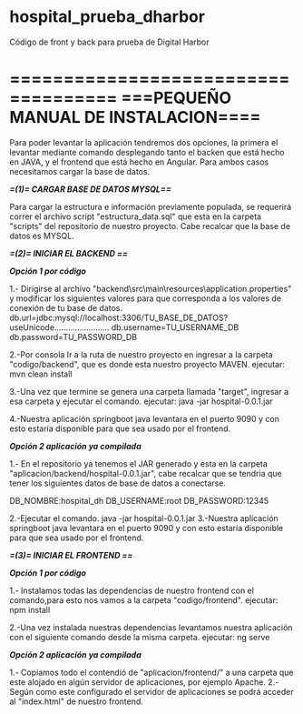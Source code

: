 # hospital_prueba_dharbor
Código de front y back para prueba de Digital Harbor

====================================
===PEQUEÑO MANUAL DE INSTALACION====
====================================
Para poder levantar la aplicación tendremos dos opciones, la primera el levantar mediante comando desplegando tanto el backen que está hecho en JAVA, y el frontend que está hecho en Angular.
Para ambos casos necesitamos cargar la base de datos.

***=(1)= CARGAR BASE DE DATOS MYSQL==***

Para cargar  la estructura e información previamente populada, se requerirá correr el archivo script "estructura_data.sql" que esta en la carpeta "scripts" del repositorio de nuestro proyecto.
Cabe recalcar que la base de datos es MYSQL.


***=(2)= INICIAR EL BACKEND ==***

***Opción 1 por código***

1.- Dirigirse al archivo "backend\src\main\resources\application.properties" y modificar los siguientes valores para que corresponda a los valores de conexión de tu base de datos.
db.url=jdbc:mysql://localhost:3306/TU_BASE_DE_DATOS?useUnicode........................
db.username=TU_USERNAME_DB
db.password=TU_PASSWORD_DB

2.-Por consola Ir a la ruta de nuestro proyecto en ingresar a la carpeta "codigo/backend", que es donde esta nuestro proyecto MAVEN.
ejecutar: 		mvn clean install

3.-Una vez que termine se genera una carpeta llamada "target", ingresar a esa carpeta y ejecutar el comando.
ejecutar: 		java -jar hospital-0.0.1.jar

4.-Nuestra aplicación springboot java levantara en el puerto 9090 y con esto estaría disponible para que sea usado por el frontend.


***Opción 2 aplicación ya compilada***

1.- En el repositorio ya tenemos el JAR generado y esta en la carpeta "aplicacion/backend/hospital-0.0.1.jar", cabe recalcar que se tendria que tener los siguientes datos de base de datos a conectarse.

DB_NOMBRE:hospital_dh
DB_USERNAME:root
DB_PASSWORD:12345

2.-Ejecutar el comando.
		java -jar hospital-0.0.1.jar
3.-Nuestra aplicación springboot java levantara en el puerto 9090 y con esto estaría disponible para que sea usado por el frontend.

***=(3)= INICIAR EL FRONTEND ==***

***Opción 1 por código***

1.- Instalamos todas las dependencias de nuestro frontend con el comando,para esto nos vamos a la carpeta "codigo/frontend".
ejecutar:	npm install

2.-Una vez instalada nuestras dependencias levantamos nuestra aplicación con el siguiente comando desde la misma carpeta.
ejecutar:	ng serve

***Opción 2 aplicación ya compilada***

1.- Copiamos todo el contendió de "aplicacion/frontend/" a una carpeta que este alojado en algún servidor de aplicaciones, por ejemplo Apache.
2.- Según como este configurado el servidor de aplicaciones se podrá acceder al "index.html" de nuestro frontend.


